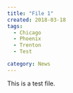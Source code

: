 ```yaml
---
title: "File 1"
created: 2018-03-18
tags:
  - Chicago
  - Phoenix
  - Trenton
  - Test

category: News
---
```


This is a test file.
